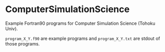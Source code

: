 # ComputerSimulationScience
Example Fortran90 programs for Computer Simulation Science (Tohoku Univ).

`program_X_Y.f90` are example programs and `program_X_Y.txt` are stdout of those programs.
